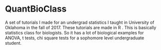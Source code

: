 # QuantBioClass
A set of tutorials I made for an undergrad statistics I taught in University of Oklahoma in the fall of 2017. These tutorials are made in R . This is basically statistics class for biologists. So it has a lot of biological examples for ANOVA, t tests, chi square tests for a sophomore level undergraduate student.
